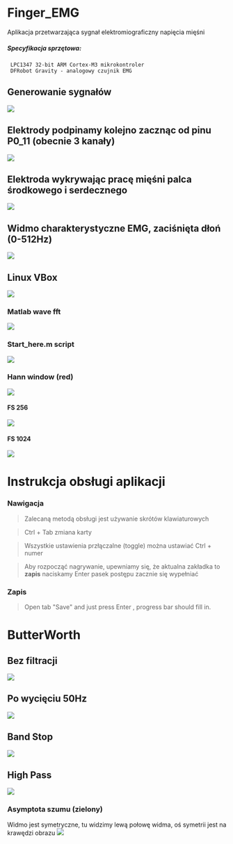 # Finger_EMG 
Aplikacja przetwarzająca sygnał elektromiograficzny napięcia mięśni <br> 

##### Specyfikacja sprzętowa:
	 LPC1347 32-bit ARM Cortex-M3 mikrokontroler
	 DFRobot Gravity - analogowy czujnik EMG

## Generowanie sygnałów
<img src="docs/generate.gif">

## Elektrody podpinamy kolejno zacznąc od pinu P0_11 (obecnie 3 kanały)
<img src="docs/LPC1347.jpg">

## Elektroda wykrywając pracę mięśni palca środkowego i serdecznego  
<img src="docs/spider.gif">

## Widmo charakterystyczne EMG, zaciśnięta dłoń (0-512Hz)  
<img src="docs/now.png">

## Linux VBox  
<img src="docs/Centos8Vbox.png">

### Matlab wave fft
<img src="docs/works.gif">

### Start_here.m script 
<img src="docs/matlsig.png">

### Hann window (red)
<img src="docs/hann.png">

#### FS 256
<img src="docs/256.png">

#### FS 1024
<img src="docs/1024.png">

# Instrukcja obsługi aplikacji 
### Nawigacja 

>Zalecaną metodą obsługi jest używanie skrótów klawiaturowych
	
> <kbhit>Ctrl</kbhit> + <kbhit>Tab</kbhit> zmiana karty 
		
> Wszystkie ustawienia przłączalne (toggle) można ustawiać  <kbhit>Ctrl</kbhit> + <kbhit>numer</kbhit> 
		
> Aby rozpocząć nagrywanie, upewniamy się, że aktualna zakładka to **zapis** naciskamy <kbhit>Enter</kbhit> pasek postępu zacznie się wypełniać
		
### Zapis 
> Open tab "Save" and just press <kbhit> Enter </kbhit>, progress bar should fill in.

# ButterWorth
## Bez filtracji
<img src="docs/no.png">

## Po wycięciu 50Hz

<img src="docs/filtered.png">

## Band Stop

<img src="docs/bandStop.gif">

## High Pass
<img src="docs/highPass.gif">

### Asymptota szumu (zielony)
Widmo jest symetryczne, tu widzimy lewą połowę widma, oś symetrii jest na krawędzi obrazu
<img src="docs/noise.png">

